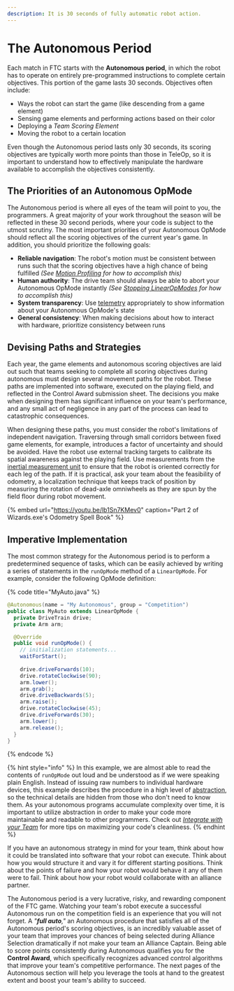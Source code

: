 ```yaml
---
description: It is 30 seconds of fully automatic robot action.
---
```


# The Autonomous Period

Each match in FTC starts with the **Autonomous period**, in which the robot has to operate on entirely pre-programmed instructions to complete certain objectives. This portion of the game lasts 30 seconds. Objectives often include:

* Ways the robot can start the game \(like descending from a game element\)
* Sensing game elements and performing actions based on their color
* Deploying a _Team Scoring Element_
* Moving the robot to a certain location

Even though the Autonomous period lasts only 30 seconds, its scoring objectives are typically worth more points than those in TeleOp, so it is important to understand how to effectively manipulate the hardware available to accomplish the objectives consistently.

## The Priorities of an Autonomous OpMode

The Autonomous period is where all eyes of the team will point to you, the programmers. A great majority of your work throughout the season will be reflected in these 30 second periods, where your code is subject to the utmost scrutiny. The most important priorities of your Autonomous OpMode should reflect all the scoring objectives of the current year's game. In addition, you should prioritize the following goals:

* **Reliable navigation**: The robot's motion must be consistent between runs such that the scoring objectives have a high chance of being fulfilled _\(See_ [_Motion Profiling_](motion-profiling.md) _for how to accomplish this\)_
* **Human authority**: The drive team should always be able to abort your Autonomous OpMode instantly _\(See_ [_Stopping LinearOpModes_](../the-opmode-1/stopping-linearopmodes.md) _for how to accomplish this\)_
* **System transparency**: Use [telemetry](../the-opmode-1/telemetry-and-debugging.md) appropriately to show information about your Autonomous OpMode's state
* **General consistency**: When making decisions about how to interact with hardware, prioritize consistency between runs

## Devising Paths and Strategies

Each year, the game elements and autonomous scoring objectives are laid out such that teams seeking to complete all scoring objectives during autonomous must design several movement paths for the robot. These paths are implemented into software, executed on the playing field, and reflected in the Control Award submission sheet. The decisions you make when designing them has significant influence on your team's performance, and any small act of negligence in any part of the process can lead to catastrophic consequences.

When designing these paths, you must consider the robot's limitations of independent navigation. Traversing through small corridors between fixed game elements, for example, introduces a factor of uncertainty and should be avoided. Have the robot use external tracking targets to calibrate its spatial awareness against the playing field. Use measurements from the [inertial measurement unit](../hardware-interaction/inertial-measurement-unit.md) to ensure that the robot is oriented correctly for each leg of the path. If it is practical, ask your team about the feasibility of odometry, a localization technique that keeps track of position by measuring the rotation of dead-axle omniwheels as they are spun by the field floor during robot movement.

{% embed url="https://youtu.be/lb1Sn7KMev0" caption="Part 2 of Wizards.exe\'s Odometry Spell Book" %}

## Imperative Implementation

The most common strategy for the Autonomous period is to perform a predetermined sequence of tasks, which can be easily achieved by writing a series of statements in the `runOpMode` method of a `LinearOpMode`. For example, consider the following OpMode definition:

{% code title="MyAuto.java" %}
```java
@Autonomous(name = "My Autonomous", group = "Competition")
public class MyAuto extends LinearOpMode {
  private DriveTrain drive;
  private Arm arm;

  @Override
  public void runOpMode() {
    // initialization statements...
    waitForStart();
    
    drive.driveForwards(10);
    drive.rotateClockwise(90);
    arm.lower();
    arm.grab();
    drive.driveBackwards(5);
    arm.raise();
    drive.rotateClockwise(45);
    drive.driveForwards(30);
    arm.lower();
    arm.release();
  }
}
```
{% endcode %}

{% hint style="info" %}
In this example, we are almost able to read the contents of `runOpMode` out loud and be understood as if we were speaking plain English. Instead of issuing raw numbers to individual hardware devices, this example describes the procedure in a high level of [abstraction](https://youtu.be/6V1sr0XV_Ng), so the technical details are hidden from those who don't need to know them. As your autonomous programs accumulate complexity over time, it is important to utilize abstraction in order to make your code more maintainable and readable to other programmers. Check out [_Integrate with your Team_](../working-with-a-team/integrate-with-your-team.md) for more tips on maximizing your code's cleanliness.
{% endhint %}

If you have an autonomous strategy in mind for your team, think about how it could be translated into software that your robot can execute. Think about how you would structure it and vary it for different starting positions. Think about the points of failure and how your robot would behave it any of them were to fail. Think about how your robot would collaborate with an alliance partner.

The Autonomous period is a very lucrative, risky, and rewarding component of the FTC game. Watching your team's robot execute a successful Autonomous run on the competition field is an experience that you will not forget. A _"**full auto**,"_ an Autonomous procedure that satisfies all of the Autonomous period's scoring objectives, is an incredibly valuable asset of your team that improves your chances of being selected during Alliance Selection dramatically if not make your team an Alliance Captain. Being able to score points consistently during Autonomous qualifies you for the **Control Award**, which specifically recognizes advanced control algorithms that improve your team's competitive performance. The next pages of the Autonomous section will help you leverage the tools at hand to the greatest extent and boost your team's ability to succeed.

